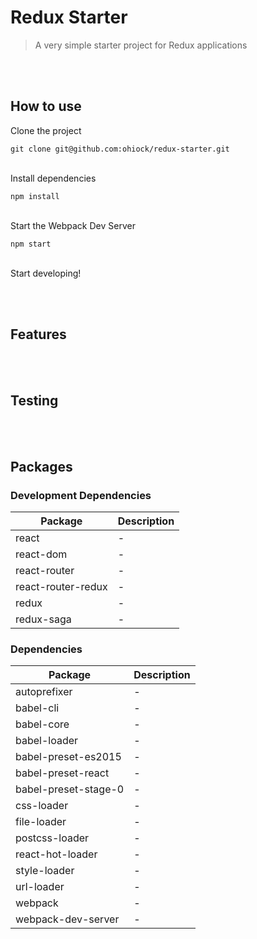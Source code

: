 # Redux Starter

> A very simple starter project for Redux applications

<br><br>
## How to use

Clone the project

`git clone git@github.com:ohiock/redux-starter.git`
<br><br>

Install dependencies

`npm install`
<br><br>

Start the Webpack Dev Server

`npm start`
<br><br>

Start developing!

<br><br>
## Features

<br><br>
## Testing

<br><br>
## Packages

### Development Dependencies

Package|Description
---|---
react|-
react-dom|-
react-router|-
react-router-redux|-
redux|-
redux-saga|-

### Dependencies

Package|Description
---|---
autoprefixer|-
babel-cli|-
babel-core|-
babel-loader|-
babel-preset-es2015|-
babel-preset-react|-
babel-preset-stage-0|-
css-loader|-
file-loader|-
postcss-loader|-
react-hot-loader|-
style-loader|-
url-loader|-
webpack|-
webpack-dev-server|-